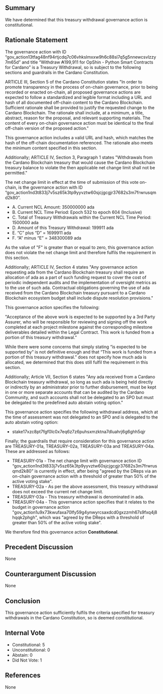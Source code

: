 ## Summary
We have determined that this treasury withdrawal governance action is constitutional.

## Rationale Statement
The governance action with ID “gov_action13tfag48nf94rtjcdq7c06vhkslmxxw9h6c88sl7q5g5nnewcsvlzzy7m65d” and title “Withdraw ₳199,911 for OpShin - Python Smart Contracts for Cardano” is a Treasury Withdrawal, so is subject to the following sections and guardrails in the Cardano Constitution.

ARTICLE III, Section 5 of the Cardano Constitution states "In order to promote transparency in the process of on-chain governance, prior to being recorded or enacted on-chain, all proposed governance actions are expected to follow a standardized and legible format including a URL and hash of all documented off-chain content to the Cardano Blockchain. Sufficient rationale shall be provided to justify the requested change to the Cardano Blockchain. The rationale shall include, at a minimum, a title, abstract, reason for the proposal, and relevant supporting materials. The content of every on-chain governance action must be identical to the final off-chain version of the proposed action."

This governance action includes a valid URL and hash, which matches the hash of the off-chain documentation referenced. The rationale also meets the minimum content specified in this section.

Additionally; ARTICLE IV, Section 3, Paragraph 1 states "Withdrawals from the Cardano Blockchain treasury that would cause the Cardano Blockchain treasury balance to violate the then applicable net change limit shall not be permitted." 

The net change limit in effect at the time of submission of this vote on-chain, is the governance action with ID  “gov_action1nd3t833j7v5sz65k3tp9yyvztw60sjcjgcgjr37682s3m7frwrusqmd2k80”.

- A. Current NCL Amount: 350000000 ada
- B. Current NCL Time Period: Epoch 532 to epoch 604 (Inclusive)
- C. Total of Treasury Withdrawals within the Current NCL Time Period: 1500000 ada
- D. Amount of this Treasury Withdrawal: 199911 ada
- E. “C” plus “D” = 1699911 ada
- F. “A” minus “E” = 348300089 ada

As the value of "F" is greater than or equal to zero, this governance action does not violate the net change limit and therefore fulfils the requirement in this section.

Additionally; ARTICLE IV, Section 4 states "Any governance action requesting ada from the Cardano Blockchain treasury shall require an allocation of ada as a part of such funding request to cover the cost of periodic independent audits and the implementation of oversight metrics as to the use of such ada. Contractual obligations governing the use of ada received from the Cardano Blockchain treasury pursuant to a Cardano Blockchain ecosystem budget shall include dispute resolution provisions."

This governance action specifies the following:

"Acceptance of the above work is expected to be supported by a 3rd Party Assurer, who will be responsible for reviewing and signing off the work completed at each project milestone against the corresponding milestone deliverables detailed within the Legal Contract. This work is funded from a portion of this treasury withdrawal.”

​​While there were some concerns that simply stating “is expected to be supported by” is not definitive enough and that “This work is funded from a portion of this treasury withdrawal.” does not specify how much ada is allocated, we determined that this does still fulfil the requirement in this section.

Additionally; Article VII, Section 6 states "Any ada received from a Cardano Blockchain treasury withdrawal, so long as such ada is being held directly or indirectly by an administrator prior to further disbursement, must be kept in one or more separate accounts that can be audited by the Cardano Community, and such accounts shall not be delegated to an SPO but must be delegated to the predefined auto abstain voting option."

This governance action specifies the following withdrawal address, which at the time of assessment was not delegated to an SPO and is delegated to the auto abstain voting option:

- stake17xzc8pt7fgf0lc0x7eq6z7z6puhsxmzktna7dluahrj6g6ghh5qjr

Finally; the guardrails that require consideration for this governance action are TREASURY-01a, TREASURY-02a, TREASURY-03a and TREASURY-04a.  These are addressed as follows:

- TREASURY-01a - The net change limit with governance action ID “gov_action1nd3t833j7v5sz65k3tp9yyvztw60sjcjgcgjr37682s3m7frwrusqmd2k80” is currently in effect, after being "agreed by the DReps via an on-chain governance action with a threshold of greater than 50% of the active voting stake".
- TREASURY-02a - As per the above assessment, this treasury withdrawal does not exceed the current net change limit.
- TREASURY-03a - This treasury withdrawal is denominated in ada.
- TREASURY-04a - This governance action specifies that it relates to the budget in governance action "gov_action1u9x73kwufaxa70lfy59g4ynwyrcsaxdcd0gxzzmh67s9fxq4j8hqqk2phgh", which was "agreed by the DReps with a threshold of greater than 50% of the active voting stake".

We therefore find this governance action **Constitutional**.

## Precedent Discussion
None

## Counterargument Discussion
None

## Conclusion
This governance action sufficiently fulfils the criteria specified for treasury withdrawals in the Cardano Constitution, so is deemed constitutional.

## Internal Vote
- Constitutional: 5
- Unconstitutional: 0
- Abstain: 0
- Did Not Vote: 1

## References
None